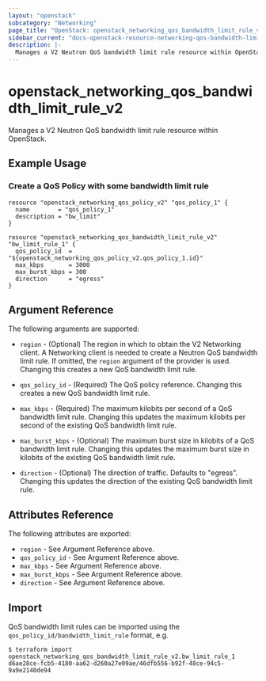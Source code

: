 ```yaml
---
layout: "openstack"
subcategory: "Networking"
page_title: "OpenStack: openstack_networking_qos_bandwidth_limit_rule_v2"
sidebar_current: "docs-openstack-resource-networking-qos-bandwidth-limit-rule-v2"
description: |-
  Manages a V2 Neutron QoS bandwidth limit rule resource within OpenStack.
---
```


# openstack\_networking\_qos\_bandwidth\_limit\_rule\_v2

Manages a V2 Neutron QoS bandwidth limit rule resource within OpenStack.

## Example Usage

### Create a QoS Policy with some bandwidth limit rule

```hcl
resource "openstack_networking_qos_policy_v2" "qos_policy_1" {
  name        = "qos_policy_1"
  description = "bw_limit"
}

resource "openstack_networking_qos_bandwidth_limit_rule_v2" "bw_limit_rule_1" {
  qos_policy_id  = "${openstack_networking_qos_policy_v2.qos_policy_1.id}"
  max_kbps       = 3000
  max_burst_kbps = 300
  direction      = "egress"
}
```

## Argument Reference

The following arguments are supported:

* `region` - (Optional) The region in which to obtain the V2 Networking client.
    A Networking client is needed to create a Neutron QoS bandwidth limit rule. If omitted, the
    `region` argument of the provider is used. Changing this creates a new QoS bandwidth limit rule.

* `qos_policy_id` - (Required) The QoS policy reference. Changing this creates a new QoS bandwidth limit rule.

* `max_kbps` - (Required) The maximum kilobits per second of a QoS bandwidth limit rule. Changing this updates the
    maximum kilobits per second of the existing QoS bandwidth limit rule.

* `max_burst_kbps` - (Optional) The maximum burst size in kilobits of a QoS bandwidth limit rule. Changing this updates the
    maximum burst size in kilobits of the existing QoS bandwidth limit rule.

* `direction` - (Optional) The direction of traffic. Defaults to "egress". Changing this updates the direction of the
    existing QoS bandwidth limit rule.

## Attributes Reference

The following attributes are exported:

* `region` - See Argument Reference above.
* `qos_policy_id` - See Argument Reference above.
* `max_kbps` - See Argument Reference above.
* `max_burst_kbps` - See Argument Reference above.
* `direction` - See Argument Reference above.

## Import

QoS bandwidth limit rules can be imported using the `qos_policy_id/bandwidth_limit_rule` format, e.g.

```
$ terraform import openstack_networking_qos_bandwidth_limit_rule_v2.bw_limit_rule_1 d6ae28ce-fcb5-4180-aa62-d260a27e09ae/46dfb556-b92f-48ce-94c5-9a9e2140de94
```
